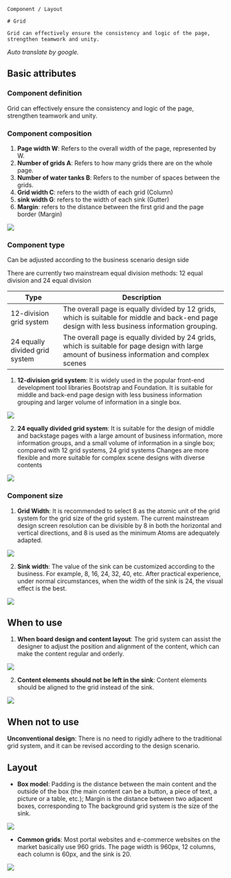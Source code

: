 `````
Component / Layout

# Grid

Grid can effectively ensure the consistency and logic of the page, strengthen teamwork and unity.
`````

*Auto translate by google.*

## Basic attributes

### Component definition

Grid can effectively ensure the consistency and logic of the page, strengthen teamwork and unity.

### Component composition

1. **Page width W**: Refers to the overall width of the page, represented by W.
2. **Number of grids A**: Refers to how many grids there are on the whole page.
3. **Number of water tanks B**: Refers to the number of spaces between the grids.
4. **Grid width C**: refers to the width of each grid (Column)
5. **sink width G**: refers to the width of each sink (Gutter)
6. **Margin**: refers to the distance between the first grid and the page border (Margin)

![](https://p1-arco.byteimg.com/tos-cn-i-uwbnlip3yd/aceeb26b9c6745019a359207fc65e868~tplv-uwbnlip3yd-image.image)

### Component type

Can be adjusted according to the business scenario design side

There are currently two mainstream equal division methods: 12 equal division and 24 equal division

| Type | Description |
| -------- | --------------------------------- |
| 12-division grid system | The overall page is equally divided by 12 grids, which is suitable for middle and back-end page design with less business information grouping. |
| 24 equally divided grid system | The overall page is equally divided by 24 grids, which is suitable for page design with large amount of business information and complex scenes |

1. **12-division grid system**: It is widely used in the popular front-end development tool libraries Bootstrap and Foundation. It is suitable for middle and back-end page design with less business information grouping and larger volume of information in a single box.

![](https://p1-arco.byteimg.com/tos-cn-i-uwbnlip3yd/c263adbaab194834a3bd030d101a8111~tplv-uwbnlip3yd-image.image)

2. **24 equally divided grid system**: It is suitable for the design of middle and backstage pages with a large amount of business information, more information groups, and a small volume of information in a single box; compared with 12 grid systems, 24 grid systems Changes are more flexible and more suitable for complex scene designs with diverse contents

![](https://p1-arco.byteimg.com/tos-cn-i-uwbnlip3yd/23db1f1fa08042bcaa8265c2a2c1996f~tplv-uwbnlip3yd-image.image)

### Component size

1. **Grid Width**: It is recommended to select 8 as the atomic unit of the grid system for the grid size of the grid system. The current mainstream design screen resolution can be divisible by 8 in both the horizontal and vertical directions, and 8 is used as the minimum Atoms are adequately adapted.

![](https://p1-arco.byteimg.com/tos-cn-i-uwbnlip3yd/642155a43ac341fb8a48d51226eb0ab2~tplv-uwbnlip3yd-image.image)

2. **Sink width**: The value of the sink can be customized according to the business. For example, 8, 16, 24, 32, 40, etc. After practical experience, under normal circumstances, when the width of the sink is 24, the visual effect is the best.

![](https://p1-arco.byteimg.com/tos-cn-i-uwbnlip3yd/50db79aca9d84fffbe34b413cd16e709~tplv-uwbnlip3yd-image.image)

## When to use

1. **When board design and content layout**: The grid system can assist the designer to adjust the position and alignment of the content, which can make the content regular and orderly.

![](https://p1-arco.byteimg.com/tos-cn-i-uwbnlip3yd/72d86d2aaf424e0c9bfae464b0db14c3~tplv-uwbnlip3yd-image.image)

2. **Content elements should not be left in the sink**: Content elements should be aligned to the grid instead of the sink.

![](https://p1-arco.byteimg.com/tos-cn-i-uwbnlip3yd/d667be8c4f9a4bd28a513a4722b9a1cf~tplv-uwbnlip3yd-image.image)

## When not to use

**Unconventional design**: There is no need to rigidly adhere to the traditional grid system, and it can be revised according to the design scenario.

## Layout

- **Box model**: Padding is the distance between the main content and the outside of the box (the main content can be a button, a piece of text, a picture or a table, etc.); Margin is the distance between two adjacent boxes, corresponding to The background grid system is the size of the sink.

![](https://p1-arco.byteimg.com/tos-cn-i-uwbnlip3yd/5129496216db4296bfd965e644b38e2f~tplv-uwbnlip3yd-image.image)

- **Common grids**: Most portal websites and e-commerce websites on the market basically use 960 grids. The page width is 960px, 12 columns, each column is 60px, and the sink is 20.

![](https://p1-arco.byteimg.com/tos-cn-i-uwbnlip3yd/b593618525d54e0aac8f1db85b3904c1~tplv-uwbnlip3yd-image.image)
